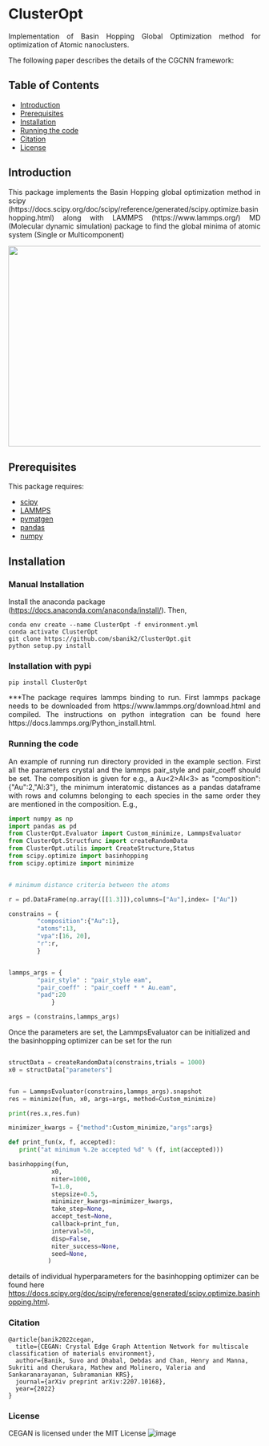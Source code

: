 # ClusterOpt

<p align="justify"> Implementation of Basin Hopping Global Optimization method for optimization of Atomic nanoclusters. </p>

The following paper describes the details of the CGCNN framework:

## Table of Contents
- [Introduction](#Introduction)
- [Prerequisites](#prerequisites)
- [Installation](#installation)
- [Running the code](#Running-the-code)
- [Citation](#data-availability)
- [License](#license)

## Introduction
<p align="justify">  This package implements the Basin Hopping global optimization method in scipy (https://docs.scipy.org/doc/scipy/reference/generated/scipy.optimize.basinhopping.html) along with LAMMPS (https://www.lammps.org/) MD (Molecular dynamic simulation) package to find the global minima of atomic system (Single or Multicomponent) </p>

<p align="center"> <a href="url"><img src="https://github.com/sbanik2/CEGAN/blob/main/Figs/Workflow.png" align="center" height="400" width="600" ></a> </p>



## Prerequisites
This package requires:
- [scipy](https://scipy.org/)
- [LAMMPS](https://www.lammps.org/)
- [pymatgen](https://pymatgen.org/)
- [pandas](https://pandas.pydata.org/)
- [numpy](https://numpy.org/)


## Installation

### Manual Installation
Install the anaconda package (https://docs.anaconda.com/anaconda/install/). Then, 
```
conda env create --name ClusterOpt -f environment.yml
conda activate ClusterOpt
git clone https://github.com/sbanik2/ClusterOpt.git
python setup.py install
```

### Installation with pypi

```
pip install ClusterOpt

```
<p align="justify"> ***The package requires lammps binding to run. First lammps package needs to be downloaded from  https://www.lammps.org/download.html and compiled. The instructions on python integration can be found here https://docs.lammps.org/Python_install.html.</p>


### Running the code
<p align="justify"> An example of running run directory provided in the example section. First all the parameters crystal and the lammps pair_style and pair_coeff should be set. The composition is given for e.g., a Au<2>Al<3> as "composition":{"Au":2,"Al:3"}, the minimum interatomic distances as a pandas dataframe with rows and columns belonging to each species in the same order they are mentioned in the composition. E.g.,</p>

``` python
import numpy as np
import pandas as pd
from ClusterOpt.Evaluator import Custom_minimize, LammpsEvaluator
from ClusterOpt.Structfunc import createRandomData
from ClusterOpt.utilis import CreateStructure,Status
from scipy.optimize import basinhopping
from scipy.optimize import minimize


# minimum distance criteria between the atoms

r = pd.DataFrame(np.array([[1.3]]),columns=["Au"],index= ["Au"])

constrains = {     
        "composition":{"Au":1},
        "atoms":13,
        "vpa":[16, 20],
        "r":r,       
        }


lammps_args = {
        "pair_style" : "pair_style eam",
        "pair_coeff" : "pair_coeff * * Au.eam",
        "pad":20
            }

args = (constrains,lammps_args)

```

Once the parameters are set, the LammpsEvaluator can be initialized and the basinhopping optimizer can be set for the run

 ``` python

structData = createRandomData(constrains,trials = 1000)
x0 = structData["parameters"]


fun = LammpsEvaluator(constrains,lammps_args).snapshot
res = minimize(fun, x0, args=args, method=Custom_minimize)

print(res.x,res.fun)

minimizer_kwargs = {"method":Custom_minimize,"args":args}

def print_fun(x, f, accepted):
    print("at minimum %.2e accepted %d" % (f, int(accepted)))

basinhopping(fun,
             x0, 
             niter=1000,
             T=1.0, 
             stepsize=0.5, 
             minimizer_kwargs=minimizer_kwargs, 
             take_step=None, 
             accept_test=None, 
             callback=print_fun, 
             interval=50, 
             disp=False, 
             niter_success=None, 
             seed=None, 
            )
```
details of individual hyperparameters for the basinhopping optimizer can be found here https://docs.scipy.org/doc/scipy/reference/generated/scipy.optimize.basinhopping.html.



### Citation
```
@article{banik2022cegan,
  title={CEGAN: Crystal Edge Graph Attention Network for multiscale classification of materials environment},
  author={Banik, Suvo and Dhabal, Debdas and Chan, Henry and Manna, Sukriti and Cherukara, Mathew and Molinero, Valeria and Sankaranarayanan, Subramanian KRS},
  journal={arXiv preprint arXiv:2207.10168},
  year={2022}
}
```
### License
CEGAN is licensed under the MIT License
![image](https://user-images.githubusercontent.com/66140668/185830167-753fbfcd-76fa-4c55-8140-41216a2a713d.png)

